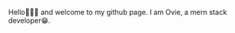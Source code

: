 Hello👋👋👋 and welcome to my github page. 
I am Ovie, a mern stack developer😁. 

<!---
Creative-genius001/Creative-genius001 is a ✨ special ✨ repository because its `README.md` (this file) appears on your GitHub profile.
You can click the Preview link to take a look at your changes.
--->
